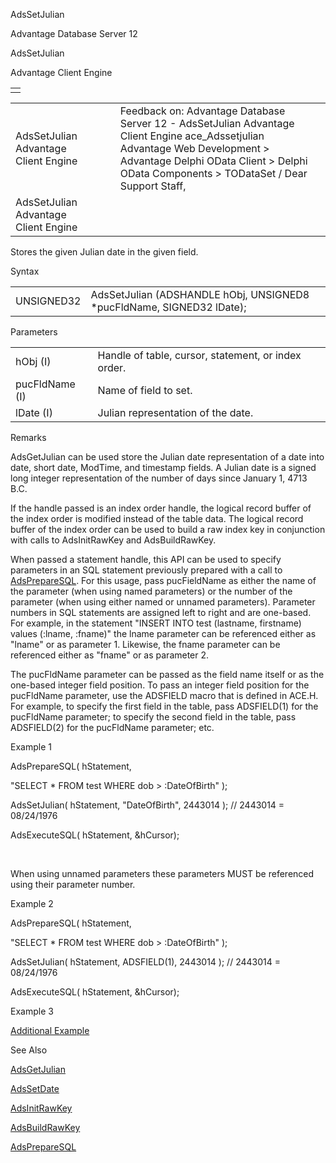 AdsSetJulian




Advantage Database Server 12  

AdsSetJulian

Advantage Client Engine

|  |
| --- |
|  |

|  |  |  |  |  |
| --- | --- | --- | --- | --- |
| AdsSetJulian  Advantage Client Engine |  |  | Feedback on: Advantage Database Server 12 - AdsSetJulian Advantage Client Engine ace\_Adssetjulian Advantage Web Development > Advantage Delphi OData Client > Delphi OData Components > TODataSet / Dear Support Staff, |  |
| AdsSetJulian  Advantage Client Engine |  |  |  |  |

Stores the given Julian date in the given field.

Syntax

|  |  |
| --- | --- |
| UNSIGNED32 | AdsSetJulian (ADSHANDLE hObj,  UNSIGNED8 \*pucFldName,  SIGNED32 lDate); |

Parameters

|  |  |
| --- | --- |
| hObj (I) | Handle of table, cursor, statement, or index order. |
| pucFldName (I) | Name of field to set. |
| lDate (I) | Julian representation of the date. |

Remarks

AdsGetJulian can be used store the Julian date representation of a date into date, short date, ModTime, and timestamp fields. A Julian date is a signed long integer representation of the number of days since January 1, 4713 B.C.

If the handle passed is an index order handle, the logical record buffer of the index order is modified instead of the table data. The logical record buffer of the index order can be used to build a raw index key in conjunction with calls to AdsInitRawKey and AdsBuildRawKey.

When passed a statement handle, this API can be used to specify parameters in an SQL statement previously prepared with a call to [AdsPrepareSQL](ace_adspreparesql.htm). For this usage, pass pucFieldName as either the name of the parameter (when using named parameters) or the number of the parameter (when using either named or unnamed parameters). Parameter numbers in SQL statements are assigned left to right and are one-based. For example, in the statement "INSERT INTO test (lastname, firstname) values (:lname, :fname)" the lname parameter can be referenced either as "lname" or as parameter 1. Likewise, the fname parameter can be referenced either as "fname" or as parameter 2.

The pucFldName parameter can be passed as the field name itself or as the one-based integer field position. To pass an integer field position for the pucFldName parameter, use the ADSFIELD macro that is defined in ACE.H. For example, to specify the first field in the table, pass ADSFIELD(1) for the pucFldName parameter; to specify the second field in the table, pass ADSFIELD(2) for the pucFldName parameter; etc.

Example 1

AdsPrepareSQL( hStatement,

"SELECT \* FROM test WHERE dob > :DateOfBirth" );

AdsSetJulian( hStatement, "DateOfBirth", 2443014 ); // 2443014 = 08/24/1976

AdsExecuteSQL( hStatement, &hCursor);

 

When using unnamed parameters these parameters MUST be referenced using their parameter number.

Example 2

AdsPrepareSQL( hStatement,

"SELECT \* FROM test WHERE dob > :DateOfBirth" );

AdsSetJulian( hStatement, ADSFIELD(1), 2443014 ); // 2443014 = 08/24/1976

AdsExecuteSQL( hStatement, &hCursor);

Example 3

[Additional Example](ace_examples.htm#adssetjulianexample)

See Also

[AdsGetJulian](ace_adsgetjulian.htm)

[AdsSetDate](ace_adssetdate.htm)

[AdsInitRawKey](ace_adsinitrawkey.htm)

[AdsBuildRawKey](ace_adsbuildrawkey.htm)

[AdsPrepareSQL](ace_adspreparesql.htm)